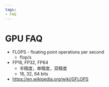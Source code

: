 ```yaml
---
tags:
- FAQ
---
```


# GPU FAQ

- FLOPS - floating point operations per second
  - flop/s
- FP16, FP32, FP64
  - 半精度，单精度，双精度
  - 16, 32, 64 bits
- https://en.wikipedia.org/wiki/GFLOPS
